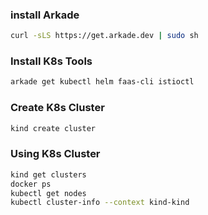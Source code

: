 ### install Arkade
```bash
curl -sLS https://get.arkade.dev | sudo sh
```

### Install K8s Tools
```bash
arkade get kubectl helm faas-cli istioctl
```

### Create K8s Cluster
```bash
kind create cluster
```

### Using K8s Cluster
```bash
kind get clusters
docker ps
kubectl get nodes
kubectl cluster-info --context kind-kind

```